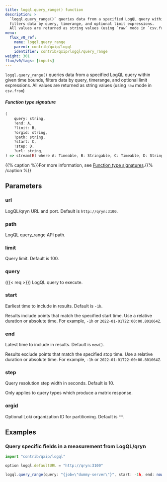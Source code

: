 ```yaml
---
title: logql.query_range() function
description: >
  `logql.query_range()` queries data from a specified LogQL query within given time bounds,
  filters data by query, timerange, and optional limit expressions.
  All values are returned as string values (using `raw` mode in `csv.from`)
menu:
  flux_v0_ref:
    name: logql.query_range
    parent: contrib/qxip/logql
    identifier: contrib/qxip/logql/query_range
weight: 301
flux/v0/tags: [inputs]
---
```


<!------------------------------------------------------------------------------

IMPORTANT: This page was generated from comments in the Flux source code. Any
edits made directly to this page will be overwritten the next time the
documentation is generated. 

To make updates to this documentation, update the function comments above the
function definition in the Flux source code:

https://github.com/influxdata/flux/blob/master/stdlib/contrib/qxip/logql/logql.flux#L66-L96

Contributing to Flux: https://github.com/influxdata/flux#contributing
Fluxdoc syntax: https://github.com/influxdata/flux/blob/master/docs/fluxdoc.md

------------------------------------------------------------------------------->

`logql.query_range()` queries data from a specified LogQL query within given time bounds,
filters data by query, timerange, and optional limit expressions.
All values are returned as string values (using `raw` mode in `csv.from`)



##### Function type signature

```js
(
    query: string,
    ?end: A,
    ?limit: B,
    ?orgid: string,
    ?path: string,
    ?start: C,
    ?step: D,
    ?url: string,
) => stream[E] where A: Timeable, B: Stringable, C: Timeable, D: Stringable, E: Record
```

{{% caption %}}For more information, see [Function type signatures](/flux/v0/function-type-signatures/).{{% /caption %}}

## Parameters

### url

LogQL/qryn URL and port. Default is `http://qryn:3100`.



### path

LogQL query_range API path.



### limit

Query limit. Default is 100.



### query
({{< req >}})
LogQL query to execute.



### start

Earliest time to include in results. Default is `-1h`.

Results include points that match the specified start time.
Use a relative duration or absolute time.
For example, `-1h` or `2022-01-01T22:00:00.801064Z`.

### end

Latest time to include in results. Default is `now()`.

Results exclude points that match the specified stop time.
Use a relative duration or absolute time.
For example, `-1h` or `2022-01-01T22:00:00.801064Z`.

### step

Query resolution step width in seconds. Default is 10.

Only applies to query types which produce a matrix response.

### orgid

Optional Loki organization ID for partitioning. Default is `""`.




## Examples

### Query specific fields in a measurement from LogQL/qryn

```js
import "contrib/qxip/logql"

option logql.defaultURL = "http://qryn:3100"

logql.query_range(query: "{job=\"dummy-server\"}", start: -1h, end: now(), limit: 100)

```

